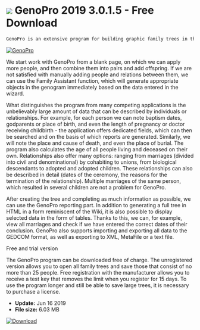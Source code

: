 # ![](https://cdn.softexe.net/static/icon/3/genopro-10147.png) GenoPro 2019 3.0.1.5 - Free Download

```sh
GenoPro is an extensive program for building graphic family trees in the form of genograms equipped with a mechanism for creating tabular reports and statistics about the family, available in the Polish language version.
```
[![GenoPro](https://gallery.dpcdn.pl/imgc/Tools/11632/g_-_420x350_1.5_-_x20141217155513_0.png)](https://softexe.net/win/hobbies-lifestyle/other/genopro:pRpdg.html)

We start work with GenoPro from a blank page, on which we can apply more people, and then combine them into pairs and add offspring. If we are not satisfied with manually adding people and relations between them, we can use the Family Assistant function, which will generate appropriate objects in the genogram immediately based on the data entered in the wizard.
 
 What distinguishes the program from many competing applications is the unbelievably large amount of data that can be described by individuals or relationships. For example, for each person we can note baptism dates, godparents or place of birth, and even the length of pregnancy or doctor receiving childbirth - the application offers dedicated fields, which can then be searched and on the basis of which reports are generated. Similarly, we will note the place and cause of death, and even the place of burial. The program also calculates the age of all people living and deceased on their own. Relationships also offer many options: ranging from marriages (divided into civil and denominational) by cohabiting to unions, from biological descendants to adopted and adopted children. These relationships can also be described in detail (dates of the ceremony, the reasons for the termination of the relationship). Multiple marriages of the same person, which resulted in several children are not a problem for GenoPro.
 
 After creating the tree and completing as much information as possible, we can use the GenoPro reporting part. In addition to generating a full tree in HTML in a form reminiscent of the Wiki, it is also possible to display selected data in the form of tables. Thanks to this, we can, for example, view all marriages and check if we have entered the correct dates of their conclusion. GenoPro also supports importing and exporting all data to the GEDCOM format, as well as exporting to XML, MetaFile or a text file.
 
 Free and trial version
 
 The GenoPro program can be downloaded free of charge. The unregistered version allows you to open all family trees and save those that consist of no more than 25 people. Free registration with the manufacturer allows you to receive a test key that removes the limit when you register for 15 days. To use the program longer and still be able to save large trees, it is necessary to purchase a license.


- **Update:** Jun 16 2019
- **File size:** 6.03 MB

[![Download](https://cdn.softexe.net/static/img/download.png)](https://softexe.net/win/hobbies-lifestyle/other/genopro:pRpdg.html)

